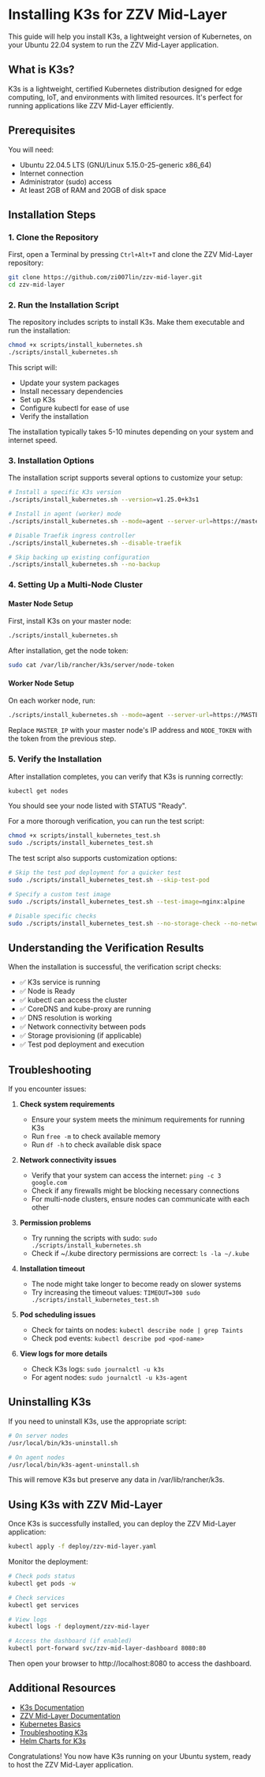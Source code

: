 # Installing K3s for ZZV Mid-Layer

This guide will help you install K3s, a lightweight version of Kubernetes, on your Ubuntu 22.04 system to run the ZZV Mid-Layer application.

## What is K3s?

K3s is a lightweight, certified Kubernetes distribution designed for edge computing, IoT, and environments with limited resources. It's perfect for running applications like ZZV Mid-Layer efficiently.

## Prerequisites

You will need:
- Ubuntu 22.04.5 LTS (GNU/Linux 5.15.0-25-generic x86_64)
- Internet connection
- Administrator (sudo) access
- At least 2GB of RAM and 20GB of disk space

## Installation Steps

### 1. Clone the Repository

First, open a Terminal by pressing `Ctrl+Alt+T` and clone the ZZV Mid-Layer repository:

```bash
git clone https://github.com/zi007lin/zzv-mid-layer.git
cd zzv-mid-layer
```

### 2. Run the Installation Script

The repository includes scripts to install K3s. Make them executable and run the installation:

```bash
chmod +x scripts/install_kubernetes.sh
./scripts/install_kubernetes.sh
```

This script will:
- Update your system packages
- Install necessary dependencies
- Set up K3s
- Configure kubectl for ease of use
- Verify the installation

The installation typically takes 5-10 minutes depending on your system and internet speed.

### 3. Installation Options

The installation script supports several options to customize your setup:

```bash
# Install a specific K3s version
./scripts/install_kubernetes.sh --version=v1.25.0+k3s1

# Install in agent (worker) mode
./scripts/install_kubernetes.sh --mode=agent --server-url=https://master-ip:6443 --token=YOUR_TOKEN

# Disable Traefik ingress controller
./scripts/install_kubernetes.sh --disable-traefik

# Skip backing up existing configuration
./scripts/install_kubernetes.sh --no-backup
```

### 4. Setting Up a Multi-Node Cluster

#### Master Node Setup
First, install K3s on your master node:
```bash
./scripts/install_kubernetes.sh
```

After installation, get the node token:
```bash
sudo cat /var/lib/rancher/k3s/server/node-token
```

#### Worker Node Setup
On each worker node, run:
```bash
./scripts/install_kubernetes.sh --mode=agent --server-url=https://MASTER_IP:6443 --token=NODE_TOKEN
```

Replace `MASTER_IP` with your master node's IP address and `NODE_TOKEN` with the token from the previous step.

### 5. Verify the Installation

After installation completes, you can verify that K3s is running correctly:

```bash
kubectl get nodes
```

You should see your node listed with STATUS "Ready".

For a more thorough verification, you can run the test script:

```bash
chmod +x scripts/install_kubernetes_test.sh
sudo ./scripts/install_kubernetes_test.sh
```

The test script also supports customization options:

```bash
# Skip the test pod deployment for a quicker test
sudo ./scripts/install_kubernetes_test.sh --skip-test-pod

# Specify a custom test image
sudo ./scripts/install_kubernetes_test.sh --test-image=nginx:alpine

# Disable specific checks
sudo ./scripts/install_kubernetes_test.sh --no-storage-check --no-network-check
```

## Understanding the Verification Results

When the installation is successful, the verification script checks:

- ✅ K3s service is running
- ✅ Node is Ready
- ✅ kubectl can access the cluster
- ✅ CoreDNS and kube-proxy are running
- ✅ DNS resolution is working
- ✅ Network connectivity between pods
- ✅ Storage provisioning (if applicable)
- ✅ Test pod deployment and execution

## Troubleshooting

If you encounter issues:

1. **Check system requirements**
   - Ensure your system meets the minimum requirements for running K3s
   - Run `free -m` to check available memory
   - Run `df -h` to check available disk space

2. **Network connectivity issues**
   - Verify that your system can access the internet: `ping -c 3 google.com`
   - Check if any firewalls might be blocking necessary connections
   - For multi-node clusters, ensure nodes can communicate with each other

3. **Permission problems**
   - Try running the scripts with sudo: `sudo ./scripts/install_kubernetes.sh`
   - Check if ~/.kube directory permissions are correct: `ls -la ~/.kube`

4. **Installation timeout**
   - The node might take longer to become ready on slower systems
   - Try increasing the timeout values: `TIMEOUT=300 sudo ./scripts/install_kubernetes_test.sh`

5. **Pod scheduling issues**
   - Check for taints on nodes: `kubectl describe node | grep Taints`
   - Check pod events: `kubectl describe pod <pod-name>`

6. **View logs for more details**
   - Check K3s logs: `sudo journalctl -u k3s`
   - For agent nodes: `sudo journalctl -u k3s-agent`

## Uninstalling K3s

If you need to uninstall K3s, use the appropriate script:

```bash
# On server nodes
/usr/local/bin/k3s-uninstall.sh

# On agent nodes
/usr/local/bin/k3s-agent-uninstall.sh
```

This will remove K3s but preserve any data in /var/lib/rancher/k3s.

## Using K3s with ZZV Mid-Layer

Once K3s is successfully installed, you can deploy the ZZV Mid-Layer application:

```bash
kubectl apply -f deploy/zzv-mid-layer.yaml
```

Monitor the deployment:

```bash
# Check pods status
kubectl get pods -w

# Check services
kubectl get services

# View logs
kubectl logs -f deployment/zzv-mid-layer

# Access the dashboard (if enabled)
kubectl port-forward svc/zzv-mid-layer-dashboard 8080:80
```

Then open your browser to http://localhost:8080 to access the dashboard.

## Additional Resources

- [K3s Documentation](https://docs.k3s.io/)
- [ZZV Mid-Layer Documentation](https://github.com/zi007lin/zzv-mid-layer/docs)
- [Kubernetes Basics](https://kubernetes.io/docs/tutorials/kubernetes-basics/)
- [Troubleshooting K3s](https://rancher.com/docs/k3s/latest/en/troubleshooting/)
- [Helm Charts for K3s](https://github.com/k3s-io/helm-controller)

Congratulations! You now have K3s running on your Ubuntu system, ready to host the ZZV Mid-Layer application.